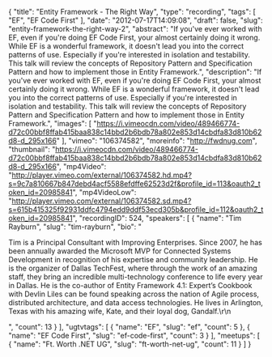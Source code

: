 {
  "title": "Entity Framework - The Right Way",
  "type": "recording",
  "tags": [
    "EF",
    "EF Code First"
  ],
  "date": "2012-07-17T14:09:08",
  "draft": false,
  "slug": "entity-framework-the-right-way-2",
  "abstract": "If you've ever worked with EF, even if you're doing EF Code First, your almost certainly doing it wrong. While EF is a wonderful framework, it doesn't lead you into the correct patterns of use. Especially if you're interested in isolation and testability. This talk will review the concepts of Repository Pattern and Specification Pattern and how to implement those in Entity Framework.",
  "description": "If you've ever worked with EF, even if you're doing EF Code First, your almost certainly doing it wrong. While EF is a wonderful framework, it doesn't lead you into the correct patterns of use. Especially if you're interested in isolation and testability. This talk will review the concepts of Repository Pattern and Specification Pattern and how to implement those in Entity Framework.",
  "images": [
    "https://i.vimeocdn.com/video/489466774-d72c00bbf8ffab415baa838c14bbd2b6bdb78a802e853d14cbdfa83d810b62d8-d_295x166"
  ],
  "vimeo": "106374582",
  "moreinfo": "http://fwdnug.com",
  "thumbnail": "https://i.vimeocdn.com/video/489466774-d72c00bbf8ffab415baa838c14bbd2b6bdb78a802e853d14cbdfa83d810b62d8-d_295x166",
  "mp4Video": "http://player.vimeo.com/external/106374582.hd.mp4?s=9c7a810667b847debd4acf5588efdffe62523d2f&profile_id=113&oauth2_token_id=20985841",
  "mp4VideoLow": "http://player.vimeo.com/external/106374582.sd.mp4?s=615b415325f92931ddfc4794edd9ddf53ecd305b&profile_id=112&oauth2_token_id=20985841",
  "recordingID": 524,
  "speakers": [
    {
      "name": "Tim Rayburn",
      "slug": "tim-rayburn",
      "bio": "<p>Tim is a Principal Consultant with Improving Enterprises. Since 2007, he has been annually awarded the Microsoft MVP for Connected Systems Development in recognition of his expertise and community leadership. He is the organizer of Dallas TechFest, where through the work of an amazing staff, they bring an incredible multi-technology conference to life every year in Dallas. He is the co-author of Entity Framework 4.1: Expert’s Cookbook with Devlin Liles can be found speaking across the nation of Agile process, distributed architecture, and data access technologies. He lives in Arlington, Texas with his amazing wife, Kate, and their loyal dog, Gandalf.\r\n</p>",
      "count": 13
    }
  ],
  "ugtvtags": [
    {
      "name": "EF",
      "slug": "ef",
      "count": 5
    },
    {
      "name": "EF Code First",
      "slug": "ef-code-first",
      "count": 3
    }
  ],
  "meetups": [
    {
      "name": "Ft. Worth .NET UG",
      "slug": "ft-worth-net-ug",
      "count": 11
    }
  ]
}